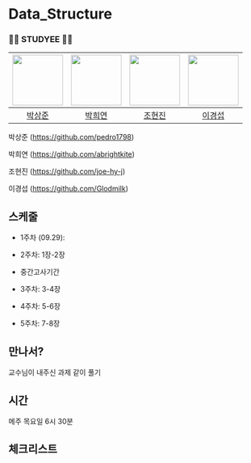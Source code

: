 # Data_Structure

### 👩‍💻 STUDYEE 👩‍💻

| [<img src="https://github.com/pedro1798.png" width="100px">](https://github.com/pedro1798) | [<img src="https://github.com/abrightkite.png" width="100px">](https://github.com/abrightkite) | [<img src="https://github.com/joe-hy-j.png" width="100px">](https://github.com/joe-hy-j) | [<img src="https://github.com/Glodmilk.png" width="100px">](https://github.com/Glodmilk)
| :----: | :----: | :----: |:----:|
|                           [박상준](https://github.com/pedro1798)                            |                         [박희연](https://github.com/abrightkite)                          |                        [조현진](https://github.com/joe-hy-j)                        |  [이경섭](https://github.com/Glodmilk)                        |


박상준 (https://github.com/pedro1798)

박희연 (https://github.com/abrightkite)

조현진 (https://github.com/joe-hy-j)

이경섭 (https://github.com/Glodmilk)

## 스케줄

- 1주차 (09.29): 

- 2주차: 1장-2장

- 중간고사기간

- 3주차: 3-4장

- 4주차: 5-6장

- 5주차: 7-8장

## 만나서?

교수님이 내주신 과제 같이 풀기

## 시간
메주 목요일 6시 30분

## 체크리스트
